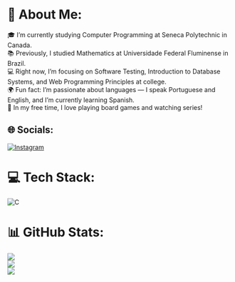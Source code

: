 # 💫 About Me:
🎓 I’m currently studying Computer Programming at Seneca Polytechnic in Canada.<br>📚 Previously, I studied Mathematics at Universidade Federal Fluminense in Brazil.<br>💻 Right now, I’m focusing on Software Testing, Introduction to Database Systems, and Web Programming Principles at college.<br>🌍 Fun fact: I’m passionate about languages — I speak Portuguese and English, and I’m currently learning Spanish.<br>🎲 In my free time, I love playing board games and watching series!


## 🌐 Socials:
[![Instagram](https://img.shields.io/badge/Instagram-%23E4405F.svg?logo=Instagram&logoColor=white)](https://instagram.com/babiromano) 

# 💻 Tech Stack:
![C](https://img.shields.io/badge/c-%2300599C.svg?style=for-the-badge&logo=c&logoColor=white)
# 📊 GitHub Stats:
![](https://github-readme-stats.vercel.app/api?username=barbara-romano&theme=radical&hide_border=true&include_all_commits=false&count_private=false)<br/>
![](https://github-readme-streak-stats.herokuapp.com/?user=barbara-romano&theme=radical&hide_border=true)<br/>
![](https://github-readme-stats.vercel.app/api/top-langs/?username=barbara-romano&theme=radical&hide_border=true&include_all_commits=false&count_private=false&layout=compact)

<!-- Proudly created with GPRM ( https://gprm.itsvg.in ) -->